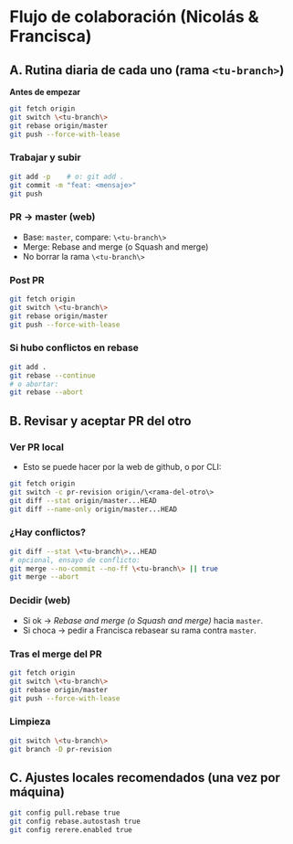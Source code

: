 # Flujo de colaboración (Nicolás & Francisca)

## A. Rutina diaria de cada uno (rama `<tu-branch>`)
**Antes de empezar**
```bash
git fetch origin
git switch \<tu-branch\>
git rebase origin/master
git push --force-with-lease
```

### Trabajar y subir

```bash
git add -p    # o: git add .
git commit -m "feat: <mensaje>"
git push
```

### PR -> master (web)

- Base: `master`, compare: `\<tu-branch\>`
- Merge: Rebase and merge (o Squash and merge)
- No borrar la rama `\<tu-branch\>`

### Post PR

```bash
git fetch origin
git switch \<tu-branch\>
git rebase origin/master
git push --force-with-lease
```

### Si hubo conflictos en rebase

```bash
git add .
git rebase --continue
# o abortar:
git rebase --abort
```

## B. Revisar y aceptar PR del otro

### Ver PR local

- Esto se puede hacer por la web de github, o por CLI:

```bash
git fetch origin
git switch -c pr-revision origin/\<rama-del-otro\>
git diff --stat origin/master...HEAD
git diff --name-only origin/master...HEAD
```

### ¿Hay conflictos?

```bash
git diff --stat \<tu-branch\>...HEAD
# opcional, ensayo de conflicto:
git merge --no-commit --no-ff \<tu-branch\> || true
git merge --abort
```

### Decidir (web)
- Si ok → *Rebase and merge (o Squash and merge)* hacia `master`.
- Si choca → pedir a Francisca rebasear su rama contra `master`.

### Tras el merge del PR

```bash
git fetch origin
git switch \<tu-branch\>
git rebase origin/master
git push --force-with-lease
```
### Limpieza

```bash
git switch \<tu-branch\>
git branch -D pr-revision
```

## C. Ajustes locales recomendados (una vez por máquina)

```bash
git config pull.rebase true
git config rebase.autostash true
git config rerere.enabled true
```

